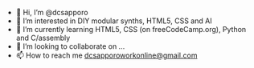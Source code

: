 - 👋 Hi, I’m @dcsapporo
- 👀 I’m interested in DIY modular synths, HTML5, CSS and AI
- 🌱 I’m currently learning HTML5, CSS (on freeCodeCamp.org), Python and C/assembly
- 💞️ I’m looking to collaborate on ...
- 📫 How to reach me dcsapporoworkonline@gmail.com

<!---
dcsapporo/dcsapporo is a ✨ special ✨ repository because its `README.md` (this file) appears on your GitHub profile.
You can click the Preview link to take a look at your changes.
--->
